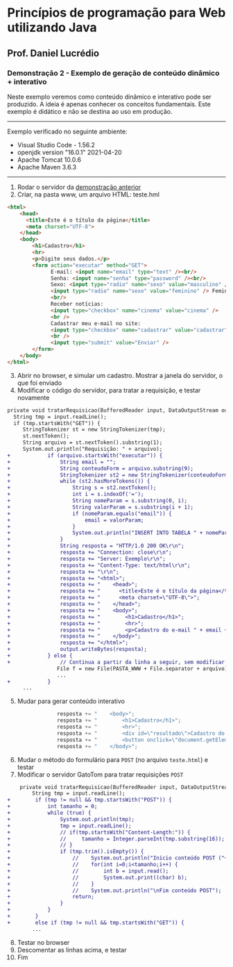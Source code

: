 # Princípios de programação para Web utilizando Java
## Prof. Daniel Lucrédio

### Demonstração 2 - Exemplo de geração de conteúdo dinâmico + interativo

Neste exemplo veremos como conteúdo dinâmico e interativo pode ser produzido. A ideia é apenas conhecer os conceitos fundamentais. Este exemplo é didático e não se destina ao uso em produção.

<hr>
Exemplo verificado no seguinte ambiente:

- Visual Studio Code - 1.56.2
- openjdk version "16.0.1" 2021-04-20
- Apache Tomcat 10.0.6
- Apache Maven 3.6.3
<hr>

1. Rodar o servidor da [demonstração anterior](exemplo1.md)
2. Criar, na pasta www, um arquivo HTML: teste.hml

```html
<html>
    <head>
      <title>Este é o título da página</title>
      <meta charset="UTF-8">
    </head>
    <body>
        <h1>Cadastro</h1>
        <hr>
        <p>Digite seus dados.</p>
        <form action="executar" method="GET">
              E-mail: <input name="email" type="text" /><br/>
              Senha: <input name="senha" type="password" /><br/>
              Sexo: <input type="radio" name="sexo" value="masculino" /> Masculino
              <input type="radio" name="sexo" value="feminino" /> Feminino
              <br/>
              Receber notícias:
              <input type="checkbox" name="cinema" value="cinema" />
              <br />
              Cadastrar meu e-mail no site:
              <input type="checkbox" name="cadastrar" value="cadastrar" />
              <br />
              <input type="submit" value="Enviar" />
        </form>
    </body>
</html>
```

3. Abrir no browser, e simular um cadastro. Mostrar a janela do servidor, o que foi enviado
4. Modificar o código do servidor, para tratar a requisição, e testar novamente

```diff
private void tratarRequisicao(BufferedReader input, DataOutputStream output) throws Exception {
  String tmp = input.readLine();
  if (tmp.startsWith("GET")) {
     StringTokenizer st = new StringTokenizer(tmp);
     st.nextToken();
     String arquivo = st.nextToken().substring(1);
     System.out.println("Requisição: " + arquivo);
+            if (arquivo.startsWith("executar")) {
+                String email = "";
+                String conteudoForm = arquivo.substring(9);
+                StringTokenizer st2 = new StringTokenizer(conteudoForm, "&");
+                while (st2.hasMoreTokens()) {
+                    String s = st2.nextToken();
+                    int i = s.indexOf('=');
+                    String nomeParam = s.substring(0, i);
+                    String valorParam = s.substring(i + 1);
+                    if (nomeParam.equals("email")) {
+                        email = valorParam;
+                    }
+                    System.out.println("INSERT INTO TABELA " + nomeParam + " = " + valorParam);
+                }
+                String resposta = "HTTP/1.0 200 OK\r\n";
+                resposta += "Connection: close\r\n";
+                resposta += "Server: Exemplo\r\n";
+                resposta += "Content-Type: text/html\r\n";
+                resposta += "\r\n";
+                resposta += "<html>";
+                resposta += "    <head>";
+                resposta += "      <title>Este é o título da página</title>";
+                resposta += "      <meta charset=\"UTF-8\">";
+                resposta += "    </head>";
+                resposta += "    <body>";
+                resposta += "        <h1>Cadastro</h1>";
+                resposta += "        <hr>";
+                resposta += "        <p>Cadastro do e-mail " + email + " bem-sucedido!</p>";
+                resposta += "    </body>";
+                resposta += "</html>";
+                output.writeBytes(resposta);
+            } else {
+                // Continua a partir da linha a seguir, sem modificar 
                File f = new File(PASTA_WWW + File.separator + arquivo);
                ...
+            }
     ...
```

5. Mudar para gerar conteúdo interativo

```java
                resposta += "    <body>";
                resposta += "        <h1>Cadastro</h1>";
                resposta += "        <hr>";
                resposta += "        <div id=\"resultado\">Cadastro do e-mail " + email + " bem-sucedido!</div>";
                resposta += "        <button onclick=\"document.getElementById('resultado').style.display='none';\">Dispensar</button>";
                resposta += "    </body>";
```

6. Mudar o método do formulário para ```POST``` (no arquivo ```teste.html```) e testar
7. Modificar o servidor GatoTom para tratar requisições ```POST```

```diff
    private void tratarRequisicao(BufferedReader input, DataOutputStream output) throws Exception {
        String tmp = input.readLine();
+        if (tmp != null && tmp.startsWith("POST")) {
+            int tamanho = 0;
+            while (true) {
+                System.out.println(tmp);
+                tmp = input.readLine();
+                // if(tmp.startsWith("Content-Length:")) {
+                //     tamanho = Integer.parseInt(tmp.substring(16));
+                // }
+                if (tmp.trim().isEmpty()) {
+                    //    System.out.println("Início conteúdo POST ("+tamanho+" bytes):");
+                    //    for(int i=0;i<tamanho;i++) {
+                    //        int b = input.read();
+                    //        System.out.print((char) b);
+                    //    }
+                    //    System.out.println("\nFim conteúdo POST");
+                    return;
+                }
+            }
+        }
+        else if (tmp != null && tmp.startsWith("GET")) {
        ...
```

8. Testar no browser
9. Descomentar as linhas acima, e testar
10. Fim
